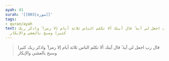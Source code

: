 ```yaml
---
ayah: 41
surah: '[[003|سورة]]'
tags:
- quran/ayah
text: قال رب اجعل لي آية ۖ قال آيتك ألا تكلم الناس ثلاثة أيام إلا رمزا ۗ واذكر ربك
  كثيرا وسبح بالعشي والإبكار
---
```

> قال رب اجعل لي آية ۖ قال آيتك ألا تكلم الناس ثلاثة أيام إلا رمزا ۗ واذكر ربك كثيرا وسبح بالعشي والإبكار
